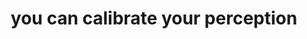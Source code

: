 ---
title: "you can calibrate your perception"
tags:
  - fragment
you-are-beautiful:
  - VISUALIZE YOURSELF
---